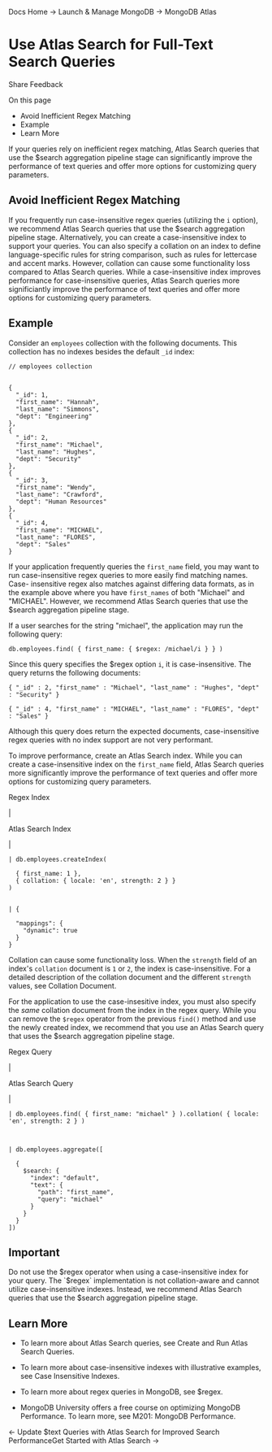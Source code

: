 Docs Home → Launch & Manage MongoDB → MongoDB Atlas

# Use Atlas Search for Full-Text Search Queries

Share Feedback

On this page

  * Avoid Inefficient Regex Matching
  * Example
  * Learn More

If your queries rely on inefficient regex matching, Atlas Search queries that
use the $search aggregation pipeline stage can significantly improve the
performance of text queries and offer more options for customizing query
parameters.

## Avoid Inefficient Regex Matching

If you frequently run case-insensitive regex queries (utilizing the `i`
option), we recommend Atlas Search queries that use the $search aggregation
pipeline stage. Alternatively, you can create a case-insensitive index to
support your queries. You can also specify a collation on an index to define
language-specific rules for string comparison, such as rules for lettercase
and accent marks. However, collation can cause some functionality loss
compared to Atlas Search queries. While a case-insensitive index improves
performance for case-insensitive queries, Atlas Search queries more
significiantly improve the performance of text queries and offer more options
for customizing query parameters.

## Example

Consider an `employees` collection with the following documents. This
collection has no indexes besides the default `_id` index:

    
    
    // employees collection  
      
      
    {  
      "_id": 1,  
      "first_name": "Hannah",  
      "last_name": "Simmons",  
      "dept": "Engineering"  
    },  
    {  
      "_id": 2,  
      "first_name": "Michael",  
      "last_name": "Hughes",  
      "dept": "Security"  
    },  
    {  
      "_id": 3,  
      "first_name": "Wendy",  
      "last_name": "Crawford",  
      "dept": "Human Resources"  
    },  
    {  
      "_id": 4,  
      "first_name": "MICHAEL",  
      "last_name": "FLORES",  
      "dept": "Sales"  
    }  
  
If your application frequently queries the `first_name` field, you may want to
run case-insensitive regex queries to more easily find matching names. Case-
insensitive regex also matches against differing data formats, as in the
example above where you have `first_names` of both "Michael" and "MICHAEL".
However, we recommend Atlas Search queries that use the $search aggregation
pipeline stage.

If a user searches for the string "michael", the application may run the
following query:

    
    
    db.employees.find( { first_name: { $regex: /michael/i } } )  
      
  
Since this query specifies the $regex option `i`, it is case-insensitive. The
query returns the following documents:

    
    
    { "_id" : 2, "first_name" : "Michael", "last_name" : "Hughes", "dept" : "Security" }  
      
    { "_id" : 4, "first_name" : "MICHAEL", "last_name" : "FLORES", "dept" : "Sales" }  
  
Although this query does return the expected documents, case-insensitive regex
queries with no index support are not very performant.

To improve performance, create an Atlas Search index. While you can create a
case-insensitive index on the `first_name` field, Atlas Search queries more
significantly improve the performance of text queries and offer more options
for customizing query parameters.

Regex Index

|

Atlas Search Index  
  
|  
      
    
    | db.employees.createIndex(  
      
      { first_name: 1 },  
      { collation: { locale: 'en', strength: 2 } }  
    )  
      
    
    | {  
      
      "mappings": {  
        "dynamic": true  
      }  
    }  
  
Collation can cause some functionality loss. When the `strength` field of an
index's `collation` document is `1` or `2`, the index is case-insensitive. For
a detailed description of the collation document and the different `strength`
values, see Collation Document.

For the application to use the case-insesitive index, you must also specify
the _same_ collation document from the index in the regex query. While you can
remove the `$regex` operator from the previous `find()` method and use the
newly created index, we recommend that you use an Atlas Search query that uses
the $search aggregation pipeline stage.

Regex Query

|

Atlas Search Query  
  
|  
      
    
    | db.employees.find( { first_name: "michael" } ).collation( { locale: 'en', strength: 2 } )  
      
      
    
    | db.employees.aggregate([  
      
      {  
        $search: {  
          "index": "default",  
          "text": {  
            "path": "first_name",  
            "query": "michael"  
          }  
        }  
      }  
    ])  
  
## Important

Do not use the $regex operator when using a case-insensitive index for your
query. The `$regex` implementation is not collation-aware and cannot utilize
case-insensitive indexes. Instead, we recommend Atlas Search queries that use
the $search aggregation pipeline stage.

## Learn More

  * To learn more about Atlas Search queries, see Create and Run Atlas Search Queries.

  * To learn more about case-insensitive indexes with illustrative examples, see Case Insensitive Indexes.

  * To learn more about regex queries in MongoDB, see $regex.

  * MongoDB University offers a free course on optimizing MongoDB Performance. To learn more, see M201: MongoDB Performance.

← Update $text Queries with Atlas Search for Improved Search PerformanceGet
Started with Atlas Search →

